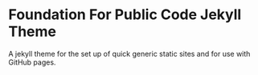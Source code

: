 # Foundation For Public Code Jekyll Theme

A jekyll theme for the set up of quick generic static sites and for use with GitHub pages.
